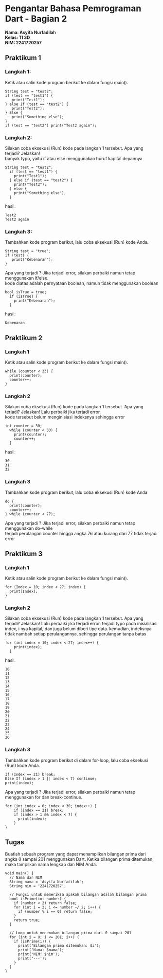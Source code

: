 # Pengantar Bahasa Pemrograman Dart - Bagian 2

**Nama: Asyifa Nurfadilah**  
**Kelas: TI 3D**  
**NIM: 2241720257**

## Praktikum 1
### Langkah 1:
Ketik atau salin kode program berikut ke dalam fungsi main().
```
String test = "test2";
if (test == "test1") {
   print("Test1");
} else If (test == "test2") {
   print("Test2");
} Else {
   print("Something else");
}
if (test == "test2") print("Test2 again");
```

### Langkah 2:
Silakan coba eksekusi (Run) kode pada langkah 1 tersebut. Apa yang terjadi? Jelaskan!  
banyak typo, yaitu if atau else menggunakan huruf kapital depannya
```
String test = "test2";
  if (test == "test1") {
    print("Test1");
  } else if (test == "test2") {
    print("Test2");
  } else {
    print("Something else");
  }
```

hasil:
```
Test2
Test2 again
```
### Langkah 3:
Tambahkan kode program berikut, lalu coba eksekusi (Run) kode Anda.
```
String test = "true";
if (test) {
   print("Kebenaran");
}
```
Apa yang terjadi ? Jika terjadi error, silakan perbaiki namun tetap menggunakan if/else.  
kode diatas adalah pernyataan boolean, namun tidak menggunakan boolean
```
bool isTrue = true;
  if (isTrue) {
    print("Kebenaran");
  }
``` 
hasil:
```
Kebenaran
``` 



## Praktikum 2
### Langkah 1
Ketik atau salin kode program berikut ke dalam fungsi main().
```
while (counter < 33) {
  print(counter);
  counter++;
}
```

### Langkah 2
Silakan coba eksekusi (Run) kode pada langkah 1 tersebut. Apa yang terjadi? Jelaskan! Lalu perbaiki jika terjadi error.  
kode tersebut belum menginisiasi indeksnya sehingga error
```
int counter = 30;
  while (counter < 33) {
    print(counter);
    counter++;
  }
```
hasil:
```
30
31
32
```

### Langkah 3
Tambahkan kode program berikut, lalu coba eksekusi (Run) kode Anda
```
do {
  print(counter);
  counter++;
} while (counter < 77);
```
Apa yang terjadi ? Jika terjadi error, silakan perbaiki namun tetap menggunakan do-while  
terjadi perulangan counter hingga angka 76 atau kurang dari 77
tidak terjadi error

## Praktikum 3
### Langkah 1
Ketik atau salin kode program berikut ke dalam fungsi main().
```
for (Index = 10; index < 27; index) {
  print(Index);
}
```

### Langkah 2
Silakan coba eksekusi (Run) kode pada langkah 1 tersebut. Apa yang terjadi? Jelaskan! Lalu perbaiki jika terjadi error.
terjadi typo pada inisialisasi index, i nya kapital, dan juga belum diberi tipe data. kemudian, indeksnya tidak nambah setiap perulangannya, sehingga perulangan tanpa batas
```
for (int index = 10; index < 27; index++) {
    print(index);
  }
```
hasil:
```
10
11
12
13
14
15
16
17
18
19
20
21
22
23
24
25
26
```

### Langkah 3
Tambahkan kode program berikut di dalam for-loop, lalu coba eksekusi (Run) kode Anda.
```
If (Index == 21) break;
Else If (index > 1 || index < 7) continue;
print(index);
```
Apa yang terjadi ? Jika terjadi error, silakan perbaiki namun tetap menggunakan for dan break-continue.
```
for (int index = 0; index < 30; index++) {
    if (index == 21) break;
    if (index > 1 && index < 7) {
      print(index);
    }
}
```

## Tugas
Buatlah sebuah program yang dapat menampilkan bilangan prima dari angka 0 sampai 201 menggunakan Dart. Ketika bilangan prima ditemukan, maka tampilkan nama lengkap dan NIM Anda.
```
void main() {
  // Nama dan NIM
  String nama = 'Asyifa Nurfadilah';
  String nim = '2241720257';

  // Fungsi untuk memeriksa apakah bilangan adalah bilangan prima
  bool isPrime(int number) {
    if (number < 2) return false;
    for (int i = 2; i <= number ~/ 2; i++) {
      if (number % i == 0) return false;
    }
    return true;
  }

  // Loop untuk menemukan bilangan prima dari 0 sampai 201
  for (int i = 0; i <= 201; i++) {
    if (isPrime(i)) {
      print('Bilangan prima ditemukan: $i');
      print('Nama: $nama');
      print('NIM: $nim');
      print('---');
    }
  }
}

```